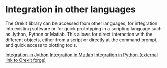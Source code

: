 <!--- Copyright 2002-2017 CS Systèmes d'Information
  Licensed under the Apache License, Version 2.0 (the "License");
  you may not use this file except in compliance with the License.
  You may obtain a copy of the License at
  
    http://www.apache.org/licenses/LICENSE-2.0
  
  Unless required by applicable law or agreed to in writing, software
  distributed under the License is distributed on an "AS IS" BASIS,
  WITHOUT WARRANTIES OR CONDITIONS OF ANY KIND, either express or implied.
  See the License for the specific language governing permissions and
  limitations under the License.
-->

# Integration in other languages

The Orekit library can be accessed from other languages, for integration into existing
software or for quick prototyping in a scripting language such as Jython, Python or
Matlab. This allows for direct interaction with the different objects, either from a
script or directly at the command prompt, and quick access to plotting tools.

[Integration in Jython](./integration-in-Jython.html)
[Integration in Matlab](./integration-in-Matlab.html)
[Integration in Python (external link to Orekit forge)](https://www.orekit.org/forge/projects/orekit-python-wrapper/wiki)
